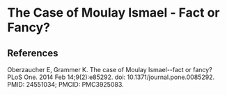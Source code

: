 # The Case of Moulay Ismael - Fact or Fancy?


## References
Oberzaucher E, Grammer K. The case of Moulay Ismael--fact or fancy? PLoS One. 2014 Feb 14;9(2):e85292. doi: 10.1371/journal.pone.0085292. PMID: 24551034; PMCID: PMC3925083.
